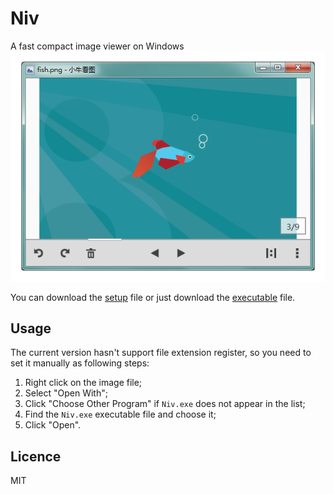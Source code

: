 Niv
===

A fast compact image viewer on Windows
[![](screenshot.png)](http://jarvisniu.com/niv/)

You can download the [setup](http://jarvisniu.com/niv/Niv_Setup_v0.4.2.exe)
file or just download the [executable](https://raw.githubusercontent.com/jarvisniu/Niv/master/exe/Niv.exe)  file.

## Usage

The current version hasn't support file extension register, 
so you need to set it manually as following steps:

1. Right click on the image file;
2. Select "Open With";
3. Click "Choose Other Program" if `Niv.exe` does not appear in the list;
4. Find the `Niv.exe` executable file and choose it;
5. Click "Open".

## Licence

MIT

